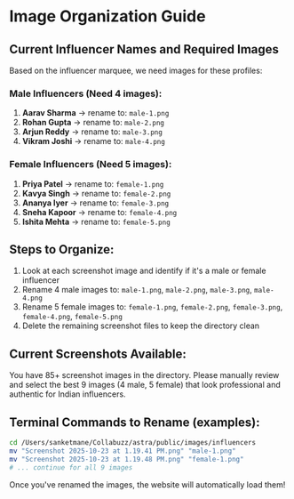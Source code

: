 # Image Organization Guide

## Current Influencer Names and Required Images

Based on the influencer marquee, we need images for these profiles:

### Male Influencers (Need 4 images):
1. **Aarav Sharma** → rename to: `male-1.png`
2. **Rohan Gupta** → rename to: `male-2.png`  
3. **Arjun Reddy** → rename to: `male-3.png`
4. **Vikram Joshi** → rename to: `male-4.png`

### Female Influencers (Need 5 images):
1. **Priya Patel** → rename to: `female-1.png`
2. **Kavya Singh** → rename to: `female-2.png`
3. **Ananya Iyer** → rename to: `female-3.png`
4. **Sneha Kapoor** → rename to: `female-4.png`
5. **Ishita Mehta** → rename to: `female-5.png`

## Steps to Organize:

1. Look at each screenshot image and identify if it's a male or female influencer
2. Rename 4 male images to: `male-1.png`, `male-2.png`, `male-3.png`, `male-4.png`
3. Rename 5 female images to: `female-1.png`, `female-2.png`, `female-3.png`, `female-4.png`, `female-5.png`
4. Delete the remaining screenshot files to keep the directory clean

## Current Screenshots Available:
You have 85+ screenshot images in the directory. Please manually review and select the best 9 images (4 male, 5 female) that look professional and authentic for Indian influencers.

## Terminal Commands to Rename (examples):
```bash
cd /Users/sanketmane/Collabuzz/astra/public/images/influencers
mv "Screenshot 2025-10-23 at 1.19.41 PM.png" "male-1.png"
mv "Screenshot 2025-10-23 at 1.19.48 PM.png" "female-1.png"
# ... continue for all 9 images
```

Once you've renamed the images, the website will automatically load them!
